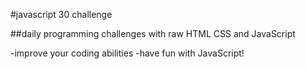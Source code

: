 #javascript 30 challenge

##daily programming challenges with raw HTML CSS and JavaScript

-improve your coding abilities
-have fun with JavaScript!
